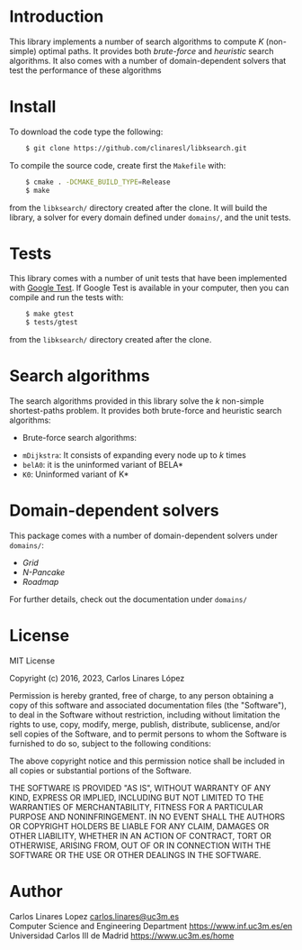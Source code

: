 # Introduction #

This library implements a number of search algorithms to compute *K*
(non-simple) optimal paths. It provides both *brute-force* and *heuristic*
search algorithms. It also comes with a number of domain-dependent solvers that
test the performance of these algorithms


# Install #

To download the code type the following:

``` sh
    $ git clone https://github.com/clinaresl/libksearch.git
```

To compile the source code, create first the `Makefile` with:

``` sh
    $ cmake . -DCMAKE_BUILD_TYPE=Release
    $ make
```

from the `libksearch/` directory created after the clone. It will build the
library, a solver for every domain defined under `domains/`, and the unit tests.

# Tests #

This library comes with a number of unit tests that have been implemented with
[Google Test](https://github.com/google/googletest). If Google Test is available
in your computer, then you can compile and run the tests with:

``` sh
    $ make gtest
    $ tests/gtest
```

from the `libksearch/` directory created after the clone.

# Search algorithms #

The search algorithms provided in this library solve the *k* non-simple
shortest-paths problem. It provides both brute-force and heuristic search
algorithms:

* Brute-force search algorithms:

+ `mDijkstra`: It consists of expanding every node up to *k* times
+ `belA0`: it is the uninformed variant of BELA*
+ `K0`: Uninformed variant of K*

# Domain-dependent solvers #

This package comes with a number of domain-dependent solvers under `domains/`:

* *Grid*
* *N-Pancake*
* *Roadmap* 

For further details, check out the documentation under `domains/`

# License #

MIT License

Copyright (c) 2016, 2023, Carlos Linares López

Permission is hereby granted, free of charge, to any person obtaining a copy
of this software and associated documentation files (the "Software"), to deal
in the Software without restriction, including without limitation the rights
to use, copy, modify, merge, publish, distribute, sublicense, and/or sell
copies of the Software, and to permit persons to whom the Software is
furnished to do so, subject to the following conditions:

The above copyright notice and this permission notice shall be included in all
copies or substantial portions of the Software.

THE SOFTWARE IS PROVIDED "AS IS", WITHOUT WARRANTY OF ANY KIND, EXPRESS OR
IMPLIED, INCLUDING BUT NOT LIMITED TO THE WARRANTIES OF MERCHANTABILITY,
FITNESS FOR A PARTICULAR PURPOSE AND NONINFRINGEMENT. IN NO EVENT SHALL THE
AUTHORS OR COPYRIGHT HOLDERS BE LIABLE FOR ANY CLAIM, DAMAGES OR OTHER
LIABILITY, WHETHER IN AN ACTION OF CONTRACT, TORT OR OTHERWISE, ARISING FROM,
OUT OF OR IN CONNECTION WITH THE SOFTWARE OR THE USE OR OTHER DEALINGS IN THE
SOFTWARE.


# Author #

Carlos Linares Lopez <carlos.linares@uc3m.es>  
Computer Science and Engineering Department <https://www.inf.uc3m.es/en>  
Universidad Carlos III de Madrid <https://www.uc3m.es/home>
